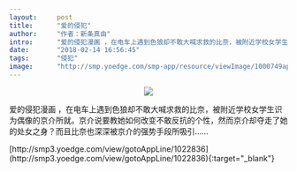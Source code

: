 ```yaml
---
layout:     post
title:      "爱的侵犯"
author:     "作者：新条真由"
intro:      "爱的侵犯漫画 ，在电车上遇到色狼却不敢大喊求救的比奈，被附近学校女学生识为偶像的京介所就。京介说要教她如何改变不敢反抗的个性，然而京介却夺走了她的处女之身？而且比奈也深深被京介的强势手段所吸引……"
date:       "2018-02-14 16:56:45"
tags:       "侵犯"
image:      "http://smp.yoedge.com/smp-app/resource/viewImage/1000749appline.png"
---
```

<div style="text-align: center">
<p><img src="http://smp.yoedge.com/smp-app/resource/viewImage/1000749appline.png"/></p>
</div>
<p class="post-meta">
<span>爱的侵犯漫画 ，在电车上遇到色狼却不敢大喊求救的比奈，被附近学校女学生识为偶像的京介所就。京介说要教她如何改变不敢反抗的个性，然而京介却夺走了她的处女之身？而且比奈也深深被京介的强势手段所吸引……</span>
</p>
[http://smp3.yoedge.com/view/gotoAppLine/1022836](http://smp3.yoedge.com/view/gotoAppLine/1022836){:target="_blank"}


